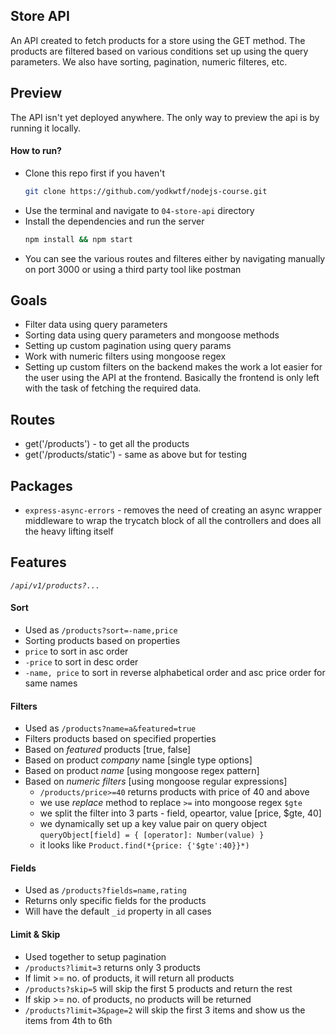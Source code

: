 ## Store API

An API created to fetch products for a store using the GET method. The products are filtered based on various conditions set up using the query parameters. We also have sorting, pagination, numeric filteres, etc.

## Preview

The API isn't yet deployed anywhere. The only way to preview the api is by running it locally.

#### How to run?

- Clone this repo first if you haven't
  ```bash
  git clone https://github.com/yodkwtf/nodejs-course.git
  ```
- Use the terminal and navigate to `04-store-api` directory
- Install the dependencies and run the server
  ```bash
  npm install && npm start
  ```
- You can see the various routes and filteres either by navigating manually on port 3000 or using a third party tool like postman

## Goals

- Filter data using query parameters
- Sorting data using query parameters and mongoose methods
- Setting up custom pagination using query params
- Work with numeric filters using mongoose regex
- Setting up custom filters on the backend makes the work a lot easier for the user using the API at the frontend. Basically the frontend is only left with the task of fetching the required data.

## Routes

- get('/products') - to get all the products
- get('/products/static') - same as above but for testing

## Packages

- `express-async-errors` - removes the need of creating an async wrapper middleware to wrap the trycatch block of all the controllers and does all the heavy lifting itself

## Features

_`/api/v1/products?...`_

#### Sort

- Used as `/products?sort=-name,price`
- Sorting products based on properties
- `price` to sort in asc order
- `-price` to sort in desc order
- `-name, price` to sort in reverse alphabetical order and asc price order for same names

#### Filters

- Used as `/products?name=a&featured=true`
- Filters products based on specified properties
- Based on _featured_ products [true, false]
- Based on product _company_ name [single type options]
- Based on product _name_ [using mongoose regex pattern]
- Based on _numeric filters_ [using mongoose regular expressions]
  - `/products/price>=40` returns products with price of 40 and above
  - we use _replace_ method to replace `>=` into mongoose regex `$gte`
  - we split the filter into 3 parts - field, opeartor, value [price, $gte, 40]
  - we dynamically set up a key value pair on query object `queryObject[field] = { [operator]: Number(value) }`
  - it looks like `Product.find(*{price: {'$gte':40}}*)`

#### Fields

- Used as `/products?fields=name,rating`
- Returns only specific fields for the products
- Will have the default `_id` property in all cases

#### Limit & Skip

- Used together to setup pagination
- `/products?limit=3` returns only 3 products
- If limit >= no. of products, it will return all products
- `/products?skip=5` will skip the first 5 products and return the rest
- If skip >= no. of products, no products will be returned
- `/products?limit=3&page=2` will skip the first 3 items and show us the items from 4th to 6th
